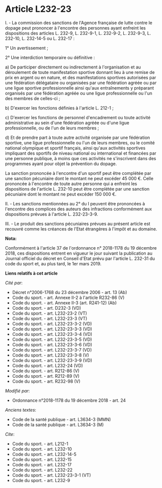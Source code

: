 # Article L232-23

I. - La commission des sanctions de l'Agence française de lutte contre le dopage peut prononcer à l'encontre des personnes
ayant enfreint les dispositions des articles L. 232-9, L. 232-9-1, L. 232-9-2, L. 232-9-3, L. 232-10, L. 232-14-5 ou L.
232-17 :

1° Un avertissement ;

2° Une interdiction temporaire ou définitive :

a) De participer directement ou indirectement à l'organisation et au déroulement de toute manifestation sportive donnant lieu
à une remise de prix en argent ou en nature, et des manifestations sportives autorisées par une fédération délégataire ou
organisées par une fédération agréée ou par une ligue sportive professionnelle ainsi qu'aux entraînements y préparant
organisés par une fédération agréée ou une ligue professionnelle ou l'un des membres de celles-ci ;

b) D'exercer les fonctions définies à l'article L. 212-1 ;

c) D'exercer les fonctions de personnel d'encadrement ou toute activité administrative au sein d'une fédération agréée ou
d'une ligue professionnelle, ou de l'un de leurs membres ;

d) Et de prendre part à toute autre activité organisée par une fédération sportive, une ligue professionnelle ou l'un de
leurs membres, ou le comité national olympique et sportif français, ainsi qu'aux activités sportives impliquant des sportifs
de niveau national ou international et financées par une personne publique, à moins que ces activités ne s'inscrivent dans
des programmes ayant pour objet la prévention du dopage.

La sanction prononcée à l'encontre d'un sportif peut être complétée par une sanction pécuniaire dont le montant ne peut
excéder 45 000 €. Celle prononcée à l'encontre de toute autre personne qui a enfreint les dispositions de l'article L. 232-10
peut être complétée par une sanction pécuniaire dont le montant ne peut excéder 150 000 €.

II. - Les sanctions mentionnées au 2° du I peuvent être prononcées à l'encontre des complices des auteurs des infractions
conformément aux dispositions prévues à l'article L. 232-23-3-9.

III. - Le produit des sanctions pécuniaires prévues au présent article est recouvré comme les créances de l'Etat étrangères à
l'impôt et au domaine.

**Nota:**

Conformément à l'article 37 de l'ordonnance n° 2018-1178 du 19 décembre 2018, ces dispositions entrent en vigueur le jour
suivant la publication au Journal officiel du décret en Conseil d'Etat prévu par l'article L. 232-31 du code du sport et, au
plus tard, le 1er mars 2019.

**Liens relatifs à cet article**

_Cité par_:

  - Décret n°2006-1768 du 23 décembre 2006 - art. 13 (Ab)
  - Code du sport. - art. Annexe II-2 à l'article R232-86 (V)
  - Code du sport. - art. Annexe II-3 (art. R241-12) (Ab)
  - Code du sport. - art. D232-3 (VD)
  - Code du sport. - art. L232-23-2 (VT)
  - Code du sport. - art. L232-23-3 (VT)
  - Code du sport. - art. L232-23-3-2 (VD)
  - Code du sport. - art. L232-23-3-3 (VD)
  - Code du sport. - art. L232-23-3-4 (VD)
  - Code du sport. - art. L232-23-3-5 (VD)
  - Code du sport. - art. L232-23-3-6 (VD)
  - Code du sport. - art. L232-23-3-7 (VD)
  - Code du sport. - art. L232-23-3-8 (V)
  - Code du sport. - art. L232-23-3-9 (VD)
  - Code du sport. - art. L232-24 (VD)
  - Code du sport. - art. R212-86 (V)
  - Code du sport. - art. R212-89 (V)
  - Code du sport. - art. R232-98 (V)

_Modifié par_:

  - Ordonnance n°2018-1178 du 19 décembre 2018 - art. 24

_Anciens textes_:

  - Code de la santé publique - art. L3634-3 (MMN)
  - Code de la santé publique - art. L3634-3 (M)

_Cite_:

  - Code du sport. - art. L212-1
  - Code du sport. - art. L232-10
  - Code du sport. - art. L232-14-5
  - Code du sport. - art. L232-15
  - Code du sport. - art. L232-17
  - Code du sport. - art. L232-22
  - Code du sport. - art. L232-23-3-1 (VT)
  - Code du sport. - art. L232-9
